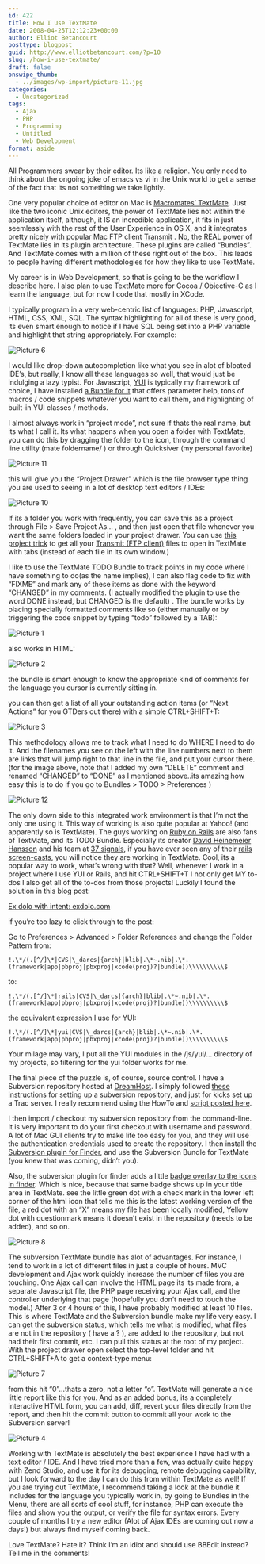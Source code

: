 ```yaml
---
id: 422
title: How I Use TextMate
date: 2008-04-25T12:12:23+00:00
author: Elliot Betancourt
posttype: blogpost
guid: http://www.elliotbetancourt.com/?p=10
slug: /how-i-use-textmate/
draft: false
onswipe_thumb:
  - ../images/wp-import/picture-11.jpg
categories:
  - Uncategorized
tags:
  - Ajax
  - PHP
  - Programming
  - Untitled
  - Web Development
format: aside
---
```


All Programmers swear by their editor. Its like a religion. You only need to think about the ongoing joke of emacs vs vi in the Unix world to get a sense of the fact that its not something we take lightly.

One very popular choice of editor on Mac is [Macromates&#8217; TextMate](http://macromates.com/). Just like the two iconic Unix editors, the power of TextMate lies not within the application itself, although, it IS an incredible application, it fits in just seemlessly with the rest of the User Experience in OS X, and it integrates pretty nicely with popular Mac FTP client [Transmit](http://www.panic.com/transmit/) . No, the REAL power of TextMate lies in its plugin architecture. These plugins are called &#8220;Bundles&#8221;. And TextMate comes with a million of these right out of the box. This leads to people having different methodologies for how they like to use TextMate.

My career is in Web Development, so that is going to be the workflow I describe here. I also plan to use TextMate more for Cocoa / Objective-C as I learn the language, but for now I code that mostly in XCode.

I typically program in a very web-centric list of languages: PHP, Javascript, HTML, CSS, XML, SQL. The syntax highlighting for all of these is very good, its even smart enough to notice if I have SQL being set into a PHP variable and highlight that string appropriately. For example:

![Picture 6](../images/wp-import/picture-6.jpg)

I would like drop-down autocompletion like what you see in alot of bloated IDE&#8217;s, but really, I know all these languages so well, that would just be indulging a lazy typist. For Javascript, [YUI](http://developer.yahoo.com/yui/) is typically my framework of choice, I have installed [a Bundle for it](http://techfoolery.com/archives/2006/10/29/1406/) that offers parameter help, tons of macros / code snippets whatever you want to call them, and highlighting of built-in YUI classes / methods.

I almost always work in &#8220;project mode&#8221;, not sure if thats the real name, but its what I call it. Its what happens when you open a folder with TextMate, you can do this by dragging the folder to the icon, through the command line utility (mate foldername/ ) or through Quicksiver (my personal favorite)

![Picture 11](../images/wp-import/picture-11.jpg)

this will give you the &#8220;Project Drawer&#8221; which is the file browser type thing you are used to seeing in a lot of desktop text editors / IDEs:

![Picture 10](../images/wp-import/picture-10.jpg)

If its a folder you work with frequently, you can save this as a project through File > Save Project As&#8230; , and then just open that file whenever you want the same folders loaded in your project drawer. You can use [this project trick](http://muffinresearch.co.uk/archives/2006/06/13/use-tabs-in-textmate-for-remote-files-opened-by-transmit/) to get all your [Transmit (FTP client)](http://www.panic.com/transmit/) files to open in TextMate with tabs (instead of each file in its own window.)

I like to use the TextMate TODO Bundle to track points in my code where I have something to do(as the name implies), I can also flag code to fix with &#8220;FIXME&#8221; and mark any of these items as done with the keyword &#8220;CHANGED&#8221; in my comments. (I actually modified the plugin to use the word DONE instead, but CHANGED is the default) . The bundle works by placing specially formatted comments like so (either manually or by triggering the code snippet by typing &#8220;todo&#8221; followed by a TAB):

![Picture 1](../images/wp-import/picture-1.jpg)

also works in HTML:

![Picture 2](../images/wp-import/picture-2.jpg)

the bundle is smart enough to know the appropriate kind of comments for the language you cursor is currently sitting in.

you can then get a list of all your outstanding action items (or &#8220;Next Actions&#8221; for you GTDers out there) with a simple CTRL+SHIFT+T:

![Picture 3](../images/wp-import/picture-3.jpg)

This methodology allows me to track what I need to do WHERE I need to do it. And the filenames you see on the left with the line numbers next to them are links that will jump right to that line in the file, and put your cursor there. (for the image above, note that I added my own &#8220;DELETE&#8221; comment and renamed &#8220;CHANGED&#8221; to &#8220;DONE&#8221; as I mentioned above..its amazing how easy this is to do if you go to Bundles > TODO > Preferences )

![Picture 12](../images/wp-import/picture-12.jpg)

The only down side to this integrated work environment is that I&#8217;m not the only one using it. This way of working is also quite popular at Yahoo! (and apparently so is TextMate). The guys working on [Ruby on Rails](http://www.rubyonrails.org/) are also fans of TextMate, and its TODO Bundle. Especially its creator [David Heinemeier Hansson](http://en.wikipedia.org/wiki/David_Heinemeier_Hansson) and his team at [37 signals](http://www.37signals.com/), if you have ever seen any of their [rails screen-casts](http://www.rubyonrails.org/screencasts), you will notice they are working in TextMate. Cool, its a popular way to work, what&#8217;s wrong with that? Well, whenever I work in a project where I use YUI or Rails, and hit CTRL+SHIFT+T I not only get MY to-dos I also get all of the to-dos from those projects! Luckily I found the solution in this blog post:

[Ex dolo with intent: exdolo.com](http://exdolo.com/2006/10/18/ignoring-vendor-rails-from-textmate-s-todo-bundle)

if you&#8217;re too lazy to click through to the post:

Go to Preferences &gt; Advanced &gt; Folder References and change the Folder Pattern from:

```
!.\*/(.[^/]\*|CVS|\_darcs|{arch}|blib|.\*~.nib|.\*.(framework|app|pbproj|pbxproj|xcode(proj)?|bundle))\\\\\\\\\\$
```

to:

```
!.\*/(.[^/]\*|rails|CVS|\_darcs|{arch}|blib|.\*~.nib|.\*.(framework|app|pbproj|pbxproj|xcode(proj)?|bundle))\\\\\\\\\\$
```

the equivalent expression I use for YUI:

```
!.\*/(.[^/]\*|yui|CVS|\_darcs|{arch}|blib|.\*~.nib|.\*.(framework|app|pbproj|pbxproj|xcode(proj)?|bundle))\\\\\\\\\\$
```

Your milage may vary, I put all the YUI modules in the /js/yui/&#8230; directory of my projects, so filtering for the yui folder works for me.

The final piece of the puzzle is, of course, source control. I have a Subversion repository hosted at [DreamHost](http://www.dreamhost.com/). I simply followed [these instructions](http://wiki.dreamhost.com/index.php/Subversion) for setting up a subversion repository, and just for kicks set up a Trac server. I really recommend using the HowTo and [script posted here](http://wiki.dreamhost.com/DreamTracInstall).

I then import / checkout my subversion repository from the command-line. It is very important to do your first checkout with username and password. A lot of Mac GUI clients try to make life too easy for you, and they will use the authentication credentials used to create the repository. I then install the [Subversion plugin for Finder](http://scplugin.tigris.org/), and use the Subversion Bundle for TextMate (you knew that was coming, didn&#8217;t you).

Also, the subversion plugin for finder adds a little [badge overlay to the icons in finder](http://scplugin.tigris.org/screenshots.html). Which is nice, because that same badge shows up in your title area in TextMate. see the little green dot with a check mark in the lower left corner of the html icon that tells me this is the latest working version of the file, a red dot with an &#8220;X&#8221; means my file has been locally modified, Yellow dot with questionmark means it doesn&#8217;t exist in the repository (needs to be added), and so on.

![Picture 8](../images/wp-import/picture-8.jpg)

The subversion TextMate bundle has alot of advantages. For instance, I tend to work in a lot of different files in just a couple of hours. MVC development and Ajax work quickly increase the number of files you are touching. One Ajax call can involve the HTML page its its made from, a separate Javascript file, the PHP page receiving your Ajax call, and the controller underlying that page (hopefully you don&#8217;t need to touch the model.) After 3 or 4 hours of this, I have probably modified at least 10 files. This is where TextMate and the Subversion bundle make my life very easy. I can get the subversion status, which tells me what is modified, what files are not in the repository ( have a ? ), are added to the repository, but not had their first commit, etc. I can pull this status at the root of my project. With the project drawer open select the top-level folder and hit CTRL+SHIFT+A to get a context-type menu:

![Picture 7](../images/wp-import/picture-7.jpg)

from this hit &#8220;0&#8221;&#8230;thats a zero, not a letter &#8220;o&#8221;. TextMate will generate a nice little report like this for you. And as an added bonus, its a completely interactive HTML form, you can add, diff, revert your files directly from the report, and then hit the commit button to commit all your work to the Subversion server!

![Picture 4](../images/wp-import/picture-4.jpg)

Working with TextMate is absolutely the best experience I have had with a text editor / IDE. And I have tried more than a few, was actually quite happy with Zend Studio, and use it for its debugging, remote debugging capability, but I look forward to the day I can do this from within TextMate as well! If you are trying out TextMate, I recommend taking a look at the bundle it includes for the language you typically work in, by going to Bundles in the Menu, there are all sorts of cool stuff, for instance, PHP can execute the files and show you the output, or verify the file for syntax errors. Every couple of months I try a new editor (Alot of Ajax IDEs are coming out now a days!) but always find myself coming back.

Love TextMate? Hate it? Think I&#8217;m an idiot and should use BBEdit instead? Tell me in the comments!
